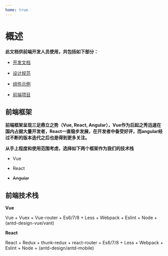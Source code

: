 ```yaml
---
home: true
---
```


# 概述

**<i class="fa fa-hand-o-right"></i> 此文档供前端开发人员使用，共包括如下部分：**

+ [开发文档](/document/)

+ [设计规范](/design/)

+ [组件示例](/react-web-component/)

+ [前端项目](/project/)

## 前端框架

**<i class="fa fa-flag-checkered"></i> 前端框架呈现三足鼎立之势（Vue, React, Angular），Vue作为后起之秀迅速在国内占据大量开发者，React一直稳步发展，在开发者中备受好评，而angular经过不断的版本迭代之后也是得到更多关注。**

**从手上程度和使用范围考虑，选择如下两个框架作为我们的技术栈**

+ Vue

+ React

+ ~~Angular~~

## 前端技术栈

**<i class="fa fa-thumbs-o-up"></i> Vue**

<p class="tip-info">
  Vue + Vuex + Vue-router + Es6/7/8 + Less + Webpack + Eslint + Node + (antd-design-vue/vant)
</p>

**<i class="fa fa-thumbs-o-up"></i> React**

<p class="tip-info">
  React + Redux + thunk-redux + react-router + Es6/7/8 + Less + Webpack + Eslint + Node + (antd-design/antd-mobile)
</p>
